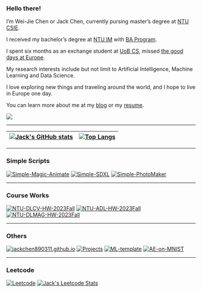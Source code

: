 <!--
**JackChen890311/JackChen890311** is a ✨ _special_ ✨ repository because its `README.md` (this file) appears on your GitHub profile.

Here are some ideas to get you started:

- 🔭 I’m currently working on ...
- 🌱 I’m currently learning ...
- 👯 I’m looking to collaborate on ...
- 🤔 I’m looking for help with ...
- 💬 Ask me about ...
- 📫 How to reach me: ...
- 😄 Pronouns: ...
- ⚡ Fun fact: ...
-->


### Hello there!
I’m Wei-Jie Chen or Jack Chen, currently pursing master’s degree at [NTU CSIE](https://www.csie.ntu.edu.tw/).

I received my bachelor’s degree at [NTU IM](https://management.ntu.edu.tw/IM/) with [BA Program](https://management.ntu.edu.tw/course/BA_P).

I spent six months as an exchange student at [UoB CS](https://www.birmingham.ac.uk/schools/computer-science/index.aspx), missed [the good days at Europe](https://drive.google.com/file/d/14SxoAykrN-P9K9EWbZMy3JPj-MPAvaqB/view?usp=sharing).

My research interests include but not limit to Artificial Intelligence, Machine Learning and Data Science.

I love exploring new things and traveling around the world, and I hope to live in Europe one day.

You can learn more about me at my [blog](https://jackchen890311.github.io/) or my [resume](https://docs.google.com/document/d/1y3-RGskAtDnl6C83Bwbq_pf8jhSI5daDFfzD9RlFZ50/edit).

![](https://komarev.com/ghpvc/?username=JackChen890311&style=for-the-badge&color=blueviolet)

---

| [![Jack's GitHub stats](https://github-readme-stats.vercel.app/api?username=JackChen890311&show_icons=true&theme=aura)](https://github.com/anuraghazra/github-readme-stats) |[![Top Langs](https://github-readme-stats.vercel.app/api/top-langs/?username=JackChen890311&layout=compact&theme=aura&hide=Jupyter+Notebook,HTML,CSS,SCSS)](https://github.com/anuraghazra/github-readme-stats)|
| ------------- | ------------- |

---

### Simple Scripts 
[![Simple-Magic-Animate](https://github-readme-stats.vercel.app/api/pin/?username=JackChen890311&repo=Simple-Magic-Animate&theme=aura)](https://github.com/JackChen890311/Simple-Magic-Animate)
[![Simple-SDXL](https://github-readme-stats.vercel.app/api/pin/?username=JackChen890311&repo=Simple-SDXL&theme=aura)](https://github.com/JackChen890311/Simple-SDXL)
[![Simple-PhotoMaker](https://github-readme-stats.vercel.app/api/pin/?username=JackChen890311&repo=Simple-PhotoMaker&theme=aura)](https://github.com/JackChen890311/Simple-PhotoMaker)

---

### Course Works
[![NTU-DLCV-HW-2023Fall](https://github-readme-stats.vercel.app/api/pin/?username=JackChen890311&repo=NTU-DLCV-HW-2023Fall&theme=aura)](https://github.com/JackChen890311/NTU-DLCV-HW-2023Fall)
[![NTU-ADL-HW-2023Fall](https://github-readme-stats.vercel.app/api/pin/?username=JackChen890311&repo=NTU-ADL-HW-2023Fall&theme=aura)](https://github.com/JackChen890311/NTU-ADL-HW-2023Fall)
[![NTU-DLMAG-HW-2023Fall](https://github-readme-stats.vercel.app/api/pin/?username=JackChen890311&repo=NTU-DLMAG-HW-2023Fall&theme=aura)](https://github.com/JackChen890311/NTU-DLMAG-HW-2023Fall)

---

### Others
[![jackchen890311.github.io](https://github-readme-stats.vercel.app/api/pin/?username=JackChen890311&repo=jackchen890311.github.io&theme=aura)](https://github.com/JackChen890311/jackchen890311.github.io)
[![Projects](https://github-readme-stats.vercel.app/api/pin/?username=JackChen890311&repo=Projects&theme=aura)](https://github.com/JackChen890311/Projects)
[![ML-template](https://github-readme-stats.vercel.app/api/pin/?username=JackChen890311&repo=ML-template&theme=aura)](https://github.com/JackChen890311/ML-template)
[![AE-on-MNIST](https://github-readme-stats.vercel.app/api/pin/?username=JackChen890311&repo=AE-on-MNIST&theme=aura)](https://github.com/JackChen890311/AE-on-MNIST)

---

### Leetcode
[![Leetcode](https://github-readme-stats.vercel.app/api/pin/?username=JackChen890311&repo=Leetcode&theme=aura)](https://github.com/JackChen890311/Leetcode)
[![Jack's Leetcode Stats](https://leetcard.jacoblin.cool/JackChen890311/?theme=dark&ext=heatmap)](https://leetcode.com/JackChen890311/)
